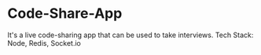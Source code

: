 # Code-Share-App
It's a live code-sharing app that can be used to take interviews. Tech Stack: Node, Redis, Socket.io
